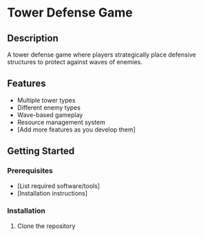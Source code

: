 # Tower Defense Game

## Description
A tower defense game where players strategically place defensive structures to protect against waves of enemies.

## Features
- Multiple tower types
- Different enemy types
- Wave-based gameplay
- Resource management system
- [Add more features as you develop them]

## Getting Started
### Prerequisites
- [List required software/tools]
- [Installation instructions]

### Installation
1. Clone the repository